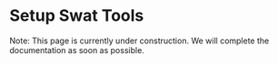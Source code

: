 Setup Swat Tools
===

Note: This page is currently under construction. We will complete the documentation as soon as possible.